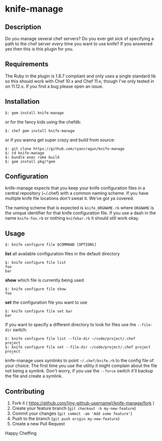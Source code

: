 # knife-manage

## Description
Do you manage several chef servers?  Do you ever get sick of
specifying a path to the chef server _every_ time you want to use knife?  If 
you answered yes then this is this plugin for you.

## Requirements
The Ruby in the plugin is 1.8.7 compliant and only uses a single standard lib so
this should work with Chef 10.x and Chef 11.x, though I've only tested in on
11.12.x.  If you find a bug please open an issue.

## Installation
```shell
$: gem install knife-manage
```

or for the fancy kids using the chefdk:

```
$: chef gem install knife-manage
```

or if you wanna get super crazy and build from source:

```shell
$: git clone https://github.com/ryancragun/knife-manage
$: cd knife-manage
$: bundle exec rake build
$: gem install pkg/*gem
```

## Configuration
knife-manage expects that you keep your knife configuration files in a central
repository (~/.chef) with a common naming scheme.  If you have multiple knife
file locations don't sweat it.  We've got ya covered.

The naming scheme that is expected is `knife_ORGNAME.rb` where `ORGNAME` is the
 unique identifier for that knife configuration file.  If you use a dash in the
 name `knife-foo.rb` or nothing `knifebar.rb` it should still work okay.

## Usage
```shell
$: knife configure file $COMMAND [OPTIONS]
```

**list**
all available configuration files in the default directory
```shell
$: knife configure file list
foo
bar

```

**show**
which file is currently being used
```shell
$: knife configure file show
foo
```

**set**
the configuration file you want to use
```shell
$: knife configure file set bar
bar
```

If you want to specify a different directory to look for files use the
`--file-dir` switch:

```shell
$: knife configure file list --file-dir ~/code/project/.chef
project
$: knife configure file set --file-dir ~/code/project/.chef project
project
```

knife-manage uses symlinks to point `~/.chef/knife.rb` to the config file of
your choice.  The first time you use the utility it might complain about the
file not being a symlink.  Don't worry, if you use the `--force` switch it'll
backup the file and create a symlink.

## Contributing

1. Fork it ( https://github.com/[my-github-username]/knife-manage/fork )
2. Create your feature branch (`git checkout -b my-new-feature`)
3. Commit your changes (`git commit -am 'Add some feature'`)
4. Push to the branch (`git push origin my-new-feature`)
5. Create a new Pull Request

Happy Cheffing
